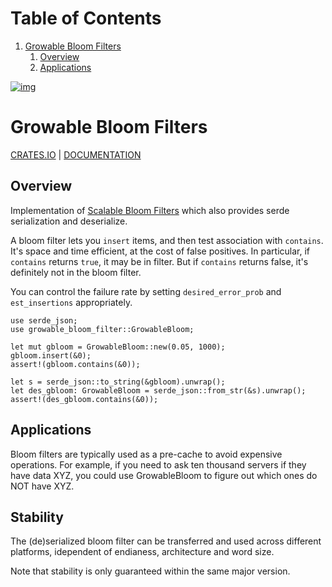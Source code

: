 
# Table of Contents

1.  [Growable Bloom Filters](#orgc836e6e)
    1.  [Overview](#org29257da)
    2.  [Applications](#orgb25d40f)

[![img](https://github.com/dpbriggs/growable-bloom-filters/workflows/Growable%20Bloom%20Filters/badge.svg)](https://github.com/dpbriggs/growable-bloom-filters)


<a id="orgc836e6e"></a>

# Growable Bloom Filters

[CRATES.IO](https://crates.io/crates/growable-bloom-filter) | [DOCUMENTATION](https://docs.rs/growable-bloom-filter/latest/growable_bloom_filter/struct.GrowableBloom.html)


<a id="org29257da"></a>

## Overview

Implementation of [Scalable Bloom Filters](http://citeseerx.ist.psu.edu/viewdoc/download?doi=10.1.1.62.7953&rep=rep1&type=pdf) which also provides serde serialization and deserialize.

A bloom filter lets you `insert` items, and then test association with `contains`.
It's space and time efficient, at the cost of false positives.
In particular, if `contains` returns `true`, it may be in filter.
But if `contains` returns false, it's definitely not in the bloom filter.

You can control the failure rate by setting `desired_error_prob` and `est_insertions` appropriately.

    use serde_json;
    use growable_bloom_filter::GrowableBloom;
    
    let mut gbloom = GrowableBloom::new(0.05, 1000);
    gbloom.insert(&0);
    assert!(gbloom.contains(&0));
    
    let s = serde_json::to_string(&gbloom).unwrap();
    let des_gbloom: GrowableBloom = serde_json::from_str(&s).unwrap();
    assert!(des_gbloom.contains(&0));


<a id="orgb25d40f"></a>

## Applications

Bloom filters are typically used as a pre-cache to avoid expensive operations.
For example, if you need to ask ten thousand servers if they have data XYZ,
you could use GrowableBloom to figure out which ones do NOT have XYZ.

## Stability

The (de)serialized bloom filter can be transferred and used across different
platforms, idependent of endianess, architecture and word size.

Note that stability is only guaranteed within the same major version.
